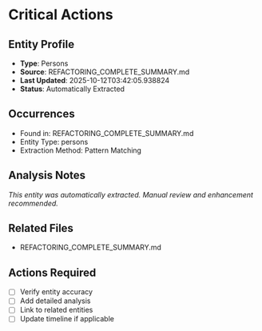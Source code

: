 # Critical Actions

## Entity Profile
- **Type**: Persons
- **Source**: REFACTORING_COMPLETE_SUMMARY.md
- **Last Updated**: 2025-10-12T03:42:05.938824
- **Status**: Automatically Extracted

## Occurrences
- Found in: REFACTORING_COMPLETE_SUMMARY.md
- Entity Type: persons
- Extraction Method: Pattern Matching

## Analysis Notes
*This entity was automatically extracted. Manual review and enhancement recommended.*

## Related Files
- REFACTORING_COMPLETE_SUMMARY.md

## Actions Required
- [ ] Verify entity accuracy
- [ ] Add detailed analysis
- [ ] Link to related entities
- [ ] Update timeline if applicable
